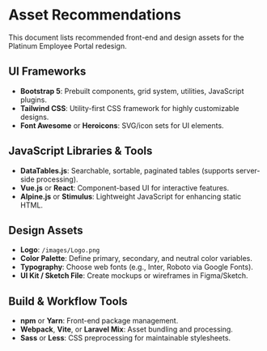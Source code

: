# Asset Recommendations

This document lists recommended front-end and design assets for the Platinum Employee Portal redesign.

## UI Frameworks
- **Bootstrap 5**: Prebuilt components, grid system, utilities, JavaScript plugins.
- **Tailwind CSS**: Utility-first CSS framework for highly customizable designs.
- **Font Awesome** or **Heroicons**: SVG/icon sets for UI elements.

## JavaScript Libraries & Tools
- **DataTables.js**: Searchable, sortable, paginated tables (supports server-side processing).
- **Vue.js** or **React**: Component-based UI for interactive features.
- **Alpine.js** or **Stimulus**: Lightweight JavaScript for enhancing static HTML.

## Design Assets
- **Logo**: `/images/Logo.png`
- **Color Palette**: Define primary, secondary, and neutral color variables.
- **Typography**: Choose web fonts (e.g., Inter, Roboto via Google Fonts).
- **UI Kit / Sketch File**: Create mockups or wireframes in Figma/Sketch.

## Build & Workflow Tools
- **npm** or **Yarn**: Front-end package management.
- **Webpack**, **Vite**, or **Laravel Mix**: Asset bundling and processing.
- **Sass** or **Less**: CSS preprocessing for maintainable stylesheets.